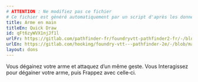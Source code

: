```yaml
---
# ATTENTION : Ne modifiez pas ce fichier
# Ce fichier est généré automatiquement par un script d'après les données du module Foundry VTT officiel et de sa traduction
title: Arme en main
titleEn: Quick Draw
id: qFt6zyWVX1njJf1l
urlFr: https://gitlab.com/pathfinder-fr/foundryvtt-pathfinder2-fr/-/blob/master/data/feats/qFt6zyWVX1njJf1l.htm
urlEn: https://gitlab.com/hooking/foundry-vtt---pathfinder-2e/-/blob/master/packs/data/feats.db/quick-draw.json
layout: dons
---
```

Vous dégainez votre arme et attaquez d’un même geste. Vous Interagissez pour dégainer votre arme, puis Frappez avec celle‑ci.
